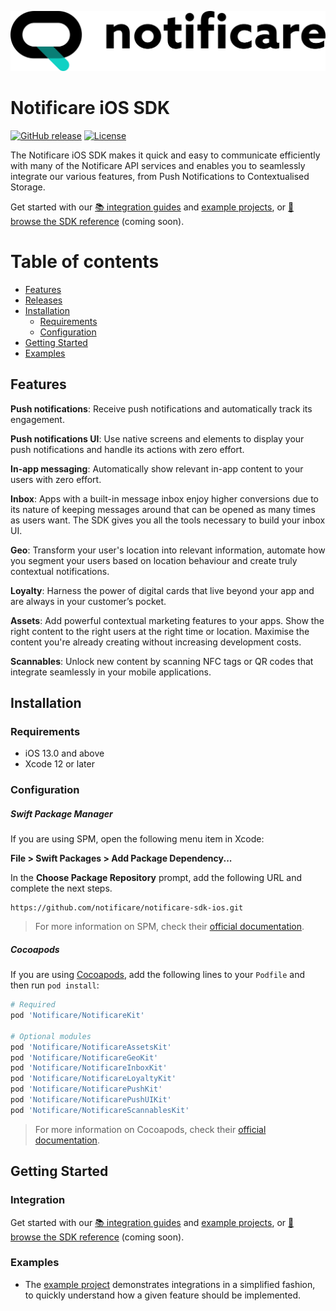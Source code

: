 [<img src="https://raw.githubusercontent.com/notificare/notificare-sdk-ios/main/assets/logo.png"/>](https://notificare.com)

# Notificare iOS SDK

[![GitHub release](https://img.shields.io/github/v/release/notificare/notificare-sdk-ios?include_prereleases)](https://github.com/notificare/notificare-sdk-ios/releases)
[![License](https://img.shields.io/github/license/notificare/notificare-sdk-ios)](https://github.com/notificare/notificare-sdk-ios/blob/main/LICENSE)

The Notificare iOS SDK makes it quick and easy to communicate efficiently with many of the Notificare API services and enables you to seamlessly integrate our various features, from Push Notifications to Contextualised Storage.

Get started with our [📚 integration guides](https://docs.notifica.re/sdk/v3/ios/setup) and [example projects](#examples), or [📘 browse the SDK reference]() (coming soon).


Table of contents
=================

* [Features](#features)
* [Releases](#releases)
* [Installation](#installation)
  * [Requirements](#requirements)
  * [Configuration](#configuration)
* [Getting Started](#getting-started)
* [Examples](#examples)


## Features

**Push notifications**: Receive push notifications and automatically track its engagement.

**Push notifications UI**: Use native screens and elements to display your push notifications and handle its actions with zero effort.

**In-app messaging**: Automatically show relevant in-app content to your users with zero effort.

**Inbox**: Apps with a built-in message inbox enjoy higher conversions due to its nature of keeping messages around that can be opened as many times as users want. The SDK gives you all the tools necessary to build your inbox UI.

**Geo**: Transform your user's location into relevant information, automate how you segment your users based on location behaviour and create truly contextual notifications.

**Loyalty**: Harness the power of digital cards that live beyond your app and are always in your customer’s pocket.

**Assets**: Add powerful contextual marketing features to your apps. Show the right content to the right users at the right time or location. Maximise the content you're already creating without increasing development costs.

**Scannables**: Unlock new content by scanning NFC tags or QR codes that integrate seamlessly in your mobile applications.


## Installation

### Requirements

* iOS 13.0 and above
* Xcode 12 or later

### Configuration

##### Swift Package Manager
If you are using SPM, open the following menu item in Xcode:

**File > Swift Packages > Add Package Dependency...**

In the **Choose Package Repository** prompt, add the following URL and complete the next steps.

```
https://github.com/notificare/notificare-sdk-ios.git
```

> For more information on SPM, check their [official documentation](https://developer.apple.com/documentation/swift_packages/adding_package_dependencies_to_your_app).

##### Cocoapods
If you are using [Cocoapods](https://cocoapods.org), add the following lines to your `Podfile` and then run `pod install`:

```ruby
# Required
pod 'Notificare/NotificareKit'

# Optional modules
pod 'Notificare/NotificareAssetsKit'
pod 'Notificare/NotificareGeoKit'
pod 'Notificare/NotificareInboxKit'
pod 'Notificare/NotificareLoyaltyKit'
pod 'Notificare/NotificarePushKit'
pod 'Notificare/NotificarePushUIKit'
pod 'Notificare/NotificareScannablesKit'
```

> For more information on Cocoapods, check their [official documentation](https://guides.cocoapods.org/using/getting-started.html).

## Getting Started

### Integration
Get started with our [📚 integration guides](https://docs.notifica.re/sdk/v3/ios/setup) and [example projects](#examples), or [📘 browse the SDK reference]() (coming soon).


### Examples
- The [example project](https://github.com/Notificare/notificare-sdk-ios/tree/main/Sample) demonstrates integrations in a simplified fashion, to quickly understand how a given feature should be implemented.

